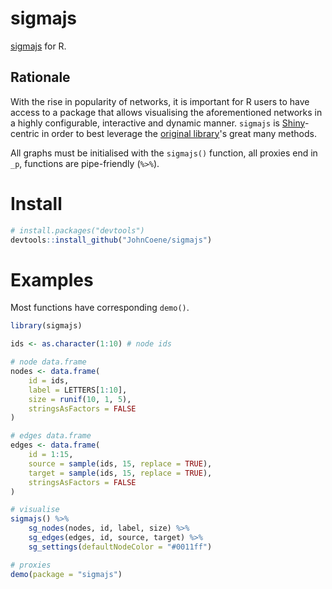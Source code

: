# sigmajs

[sigmajs](http://sigmajs.org/) for R.

## Rationale

With the rise in popularity of networks, it is important for R users to have access to a package that allows visualising the aforementioned networks in a highly configurable, interactive and dynamic manner.
`sigmajs` is [Shiny](https://shiny.rstudio.com/)-centric in order to best leverage the [original library](http://sigmajs.org/)'s great many methods.

All graphs must be initialised with the `sigmajs()` function, all proxies end in `_p`, functions are pipe-friendly (`%>%`).

# Install

```r
# install.packages("devtools")
devtools::install_github("JohnCoene/sigmajs")
```

# Examples

Most functions have corresponding `demo()`.

```r
library(sigmajs)

ids <- as.character(1:10) # node ids

# node data.frame
nodes <- data.frame(
	id = ids,
	label = LETTERS[1:10],
	size = runif(10, 1, 5),
	stringsAsFactors = FALSE
)

# edges data.frame
edges <- data.frame(
	id = 1:15,
	source = sample(ids, 15, replace = TRUE),
	target = sample(ids, 15, replace = TRUE),
	stringsAsFactors = FALSE
)

# visualise
sigmajs() %>%
	sg_nodes(nodes, id, label, size) %>%
	sg_edges(edges, id, source, target) %>%
	sg_settings(defaultNodeColor = "#0011ff")

# proxies
demo(package = "sigmajs")
```